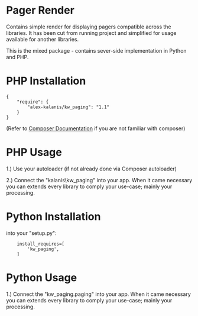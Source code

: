 Pager Render
================

Contains simple render for displaying pagers compatible across the libraries.
It has been cut from running project and simplified for usage available for another
libraries.

This is the mixed package - contains sever-side implementation in Python and PHP.

# PHP Installation

```
{
    "require": {
        "alex-kalanis/kw_paging": "1.1"
    }
}
```

(Refer to [Composer Documentation](https://github.com/composer/composer/blob/master/doc/00-intro.md#introduction) if you are not
familiar with composer)


# PHP Usage

1.) Use your autoloader (if not already done via Composer autoloader)

2.) Connect the "kalanis\kw_paging" into your app. When it came necessary
you can extends every library to comply your use-case; mainly your processing.

# Python Installation

into your "setup.py":

```
    install_requires=[
        'kw_paging',
    ]
```

# Python Usage

1.) Connect the "kw_paging.paging" into your app. When it came necessary
you can extends every library to comply your use-case; mainly your processing.
